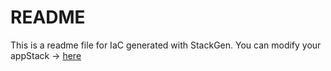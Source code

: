 # README
This is a readme file for IaC generated with StackGen.
You can modify your appStack -> [here](http://main.dev.stackgen.com/appstacks/7265599e-bdf6-4da7-b0a5-3ec9121b8871)
